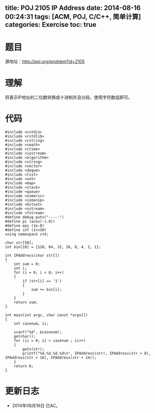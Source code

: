 title: POJ 2105 IP Address
date: 2014-08-16 00:24:31
tags: [ACM, POJ, C/C++, 简单计算]
categories: Exercise
toc: true
---
# 题目
源地址：http://poj.org/problem?id=2105

# 理解
将表示IP地址的二位数转换成十进制并且分段，使用字符数组即可。

<!-- more -->

# 代码
```
#include <cstdio>
#include <cstdlib>
#include <cstring>
#include <cmath>
#include <ctime>
#include <iostream>
#include <algorithm>
#include <string>
#include <vector>
#include <deque>
#include <list>
#include <set>
#include <map>
#include <stack>
#include <queue>
#include <numeric>
#include <iomanip>
#include <bitset>
#include <sstream>
#include <fstream>
#define debug puts("-----")
#define pi (acos(-1.0))
#define eps (1e-8)
#define inf (1<<30)
using namespace std;

char str[50];
int bin[10] = {128, 64, 32, 16, 8, 4, 2, 1};

int IPAddress(char str[])
{
    int sum = 0;
    int i;
    for (i = 0; i < 8; i++)
    {
        if (str[i] == '1')
        {
            sum += bin[i];
        }
    }
    return sum;
}

int main(int argc, char const *argv[])
{
    int casenum, ii;

    scanf("%d", &casenum);
    getchar();
    for (ii = 0; ii < casenum ; ii++)
    {
        gets(str);
        printf("%d.%d.%d.%d\n", IPAddress(str), IPAddress(str + 8), IPAddress(str + 16), IPAddress(str + 24));
    }
    return 0;
}
```

# 更新日志
- 2014年08月16日 已AC。
